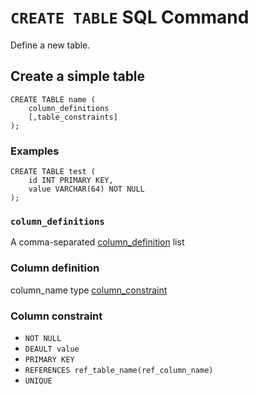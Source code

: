 # `CREATE TABLE` SQL Command

Define a new table.

## Create a simple table

```
CREATE TABLE name (
    column_definitions
    [,table_constraints]
);
```

### Examples

```
CREATE TABLE test (
    id INT PRIMARY KEY,
    value VARCHAR(64) NOT NULL
);
```

### `column_definitions`

A comma-separated [column_definition](#column-definition) list

### Column definition

column_name type [column_constraint](#column-constraint)

### Column constraint

- `NOT NULL`
- `DEAULT value`
- `PRIMARY KEY`
- `REFERENCES ref_table_name(ref_column_name)`
- `UNIQUE`